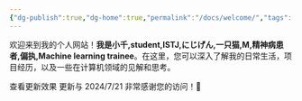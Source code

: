 ```yaml
---
{"dg-publish":true,"dg-home":true,"permalink":"/docs/welcome/","tags":["gardenEntry"],"dgPassFrontmatter":true,"created":"2024-07-20T22:28:38.000+08:00","updated":"2024-07-21T07:36:13.494+08:00"}
---
```



欢迎来到我的个人网站！**我是小千,student,ISTJ,にじげん,一只猫,M,精神病患者,偏执,Machine learning trainee**。在这里，您可以深入了解我的日常生活，项目经历，以及一些在计算机领域的见解和思考。

查看更新效果
更新与 2024/7/21
非常感谢您的访问！🥰